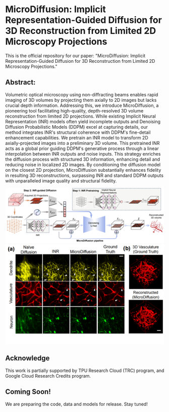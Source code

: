 # MicroDiffusion: Implicit Representation-Guided Diffusion for 3D Reconstruction from Limited 2D Microscopy Projections

This is the official repository for our paper: "MicroDiffusion: Implicit Representation-Guided Diffusion for 3D Reconstruction from Limited 2D Microscopy Projections."


## Abstract:
Volumetric optical microscopy using non-diffracting beams enables rapid imaging of 3D volumes by projecting them axially to 2D images but lacks crucial depth information. Addressing this, we introduce MicroDiffusion, a pioneering tool facilitating high-quality, depth-resolved 3D volume reconstruction from limited 2D projections. 
While existing Implicit Neural Representation (INR) models often yield incomplete outputs and Denoising Diffusion Probabilistic Models (DDPM) excel at capturing details, our method integrates INR's structural coherence with DDPM's fine-detail enhancement capabilities. We pretrain an INR model to transform 2D axially-projected images into a preliminary 3D volume. This pretrained INR acts as a global prior guiding DDPM's generative process through a linear interpolation between INR outputs and noise inputs. This strategy enriches the diffusion process with structured 3D information, enhancing detail and reducing noise in localized 2D images.
By conditioning the diffusion model on the closest 2D projection, MicroDiffusion substantially enhances fidelity in resulting 3D reconstructions, surpassing INR and standard DDPM outputs with unparalleled image quality and structural fidelity.


<div align="center">
  <img src="figures/model.png"/>
</div>
<div align="center">
  <img src="figures/panel.png"/>
</div>

## Acknowledge
This work is partially supported by TPU Research Cloud (TRC) program, and Google Cloud Research Credits program.


## Coming Soon!
We are preparing the code, data and models for release. Stay tuned!
